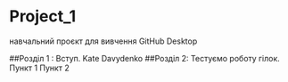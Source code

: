 # Project_1
навчальний проєкт для вивчення GitHub Desktop

##Розділ 1 : Вступ.
Kate Davydenko
##Розділ 2: Тестуємо роботу гілок.
Пункт 1
Пункт 2